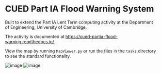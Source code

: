 # CUED Part IA Flood Warning System

Built to extend the Part IA Lent Term computing activity at the Department of
Engineering, University of Cambridge.

The activity is documented at https://cued-partia-flood-warning.readthedocs.io/.

View the map by running `MapViewer.py` or run the files in the `tasks` directory to see the standard functionality.

![image](https://user-images.githubusercontent.com/72615977/131227267-7c14cf48-8f9c-413f-8c3d-8b599b79ca19.png)
![image](https://user-images.githubusercontent.com/72615977/131227260-9e527417-e1d3-463a-b3ae-4f2005bf80bd.png)
